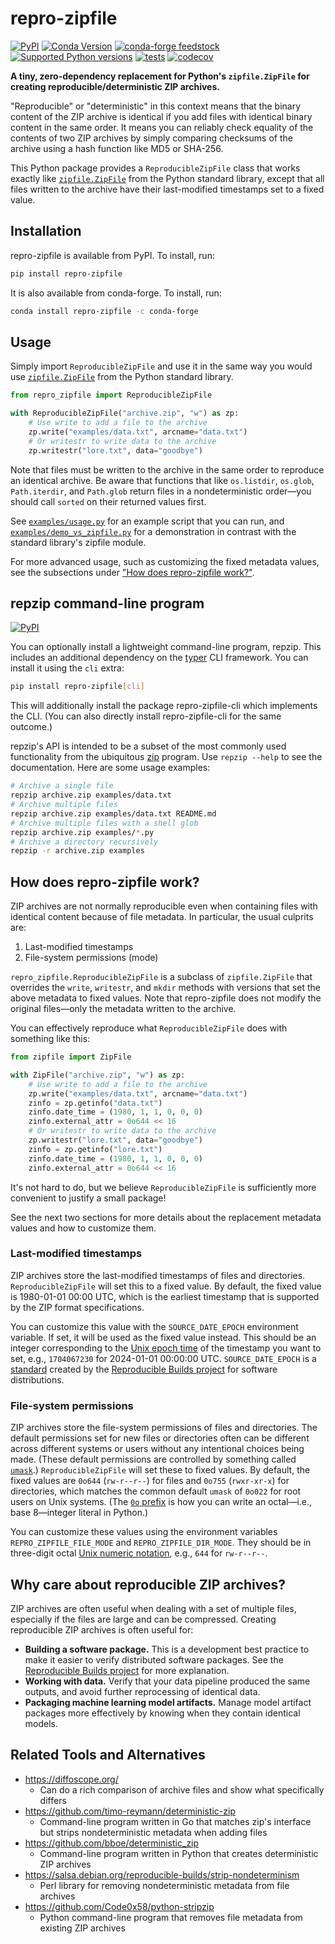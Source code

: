 # repro-zipfile

[![PyPI](https://img.shields.io/pypi/v/repro-zipfile.svg)](https://pypi.org/project/repro-zipfile/)
[![Conda Version](https://img.shields.io/conda/vn/conda-forge/repro-zipfile.svg)](https://anaconda.org/conda-forge/repro-zipfile)
[![conda-forge feedstock](https://img.shields.io/badge/conda--forge-feedstock-yellowgreen)](https://github.com/conda-forge/repro-zipfile-feedstock)
[![Supported Python versions](https://img.shields.io/pypi/pyversions/repro-zipfile)](https://pypi.org/project/repro-zipfile/)
[![tests](https://github.com/drivendataorg/repro-zipfile/actions/workflows/tests.yml/badge.svg?branch=main)](https://github.com/drivendataorg/repro-zipfile/actions/workflows/tests.yml?query=branch%3Amain)
[![codecov](https://codecov.io/gh/drivendataorg/repro-zipfile/branch/main/graph/badge.svg)](https://codecov.io/gh/drivendataorg/repro-zipfile)

**A tiny, zero-dependency replacement for Python's `zipfile.ZipFile` for creating reproducible/deterministic ZIP archives.**

"Reproducible" or "deterministic" in this context means that the binary content of the ZIP archive is identical if you add files with identical binary content in the same order. It means you can reliably check equality of the contents of two ZIP archives by simply comparing checksums of the archive using a hash function like MD5 or SHA-256.

This Python package provides a `ReproducibleZipFile` class that works exactly like [`zipfile.ZipFile`](https://docs.python.org/3/library/zipfile.html#zipfile-objects) from the Python standard library, except that all files written to the archive have their last-modified timestamps set to a fixed value.

## Installation

repro-zipfile is available from PyPI. To install, run:

```bash
pip install repro-zipfile
```

It is also available from conda-forge. To install, run:

```bash
conda install repro-zipfile -c conda-forge
```

## Usage

Simply import `ReproducibleZipFile` and use it in the same way you would use [`zipfile.ZipFile`](https://docs.python.org/3/library/zipfile.html#zipfile-objects) from the Python standard library.

```python
from repro_zipfile import ReproducibleZipFile

with ReproducibleZipFile("archive.zip", "w") as zp:
    # Use write to add a file to the archive
    zp.write("examples/data.txt", arcname="data.txt")
    # Or writestr to write data to the archive
    zp.writestr("lore.txt", data="goodbye")
```

Note that files must be written to the archive in the same order to reproduce an identical archive. Be aware that functions that like `os.listdir`, `os.glob`, `Path.iterdir`, and `Path.glob` return files in a nondeterministic order—you should call `sorted` on their returned values first.

See [`examples/usage.py`](./examples/usage.py) for an example script that you can run, and [`examples/demo_vs_zipfile.py`](./examples/demo_vs_zipfile.py) for a demonstration in contrast with the standard library's zipfile module.

For more advanced usage, such as customizing the fixed metadata values, see the subsections under ["How does repro-zipfile work?"](#how-does-repro-zipfile-work).

## repzip command-line program

[![PyPI](https://img.shields.io/pypi/v/repro-zipfile-cli.svg)](https://pypi.org/project/repro-zipfile-cli/)

You can optionally install a lightweight command-line program, repzip. This includes an additional dependency on the [typer](https://typer.tiangolo.com/) CLI framework. You can install it using the `cli` extra:

```bash
pip install repro-zipfile[cli]
```

This will additionally install the package repro-zipfile-cli which implements the CLI. (You can also directly install repro-zipfile-cli for the same outcome.)

repzip's API is intended to be a subset of the most commonly used functionality from the ubiquitous [zip](https://linux.die.net/man/1/zip) program. Use `repzip --help` to see the documentation. Here are some usage examples:

```bash
# Archive a single file
repzip archive.zip examples/data.txt
# Archive multiple files
repzip archive.zip examples/data.txt README.md
# Archive multiple files with a shell glob
repzip archive.zip examples/*.py
# Archive a directory recursively
repzip -r archive.zip examples
```

## How does repro-zipfile work?

ZIP archives are not normally reproducible even when containing files with identical content because of file metadata. In particular, the usual culprits are:

1. Last-modified timestamps
2. File-system permissions (mode)

`repro_zipfile.ReproducibleZipFile` is a subclass of `zipfile.ZipFile` that overrides the `write`, `writestr`, and `mkdir` methods with versions that set the above metadata to fixed values. Note that repro-zipfile does not modify the original files—only the metadata written to the archive.

You can effectively reproduce what `ReproducibleZipFile` does with something like this:

```python
from zipfile import ZipFile

with ZipFile("archive.zip", "w") as zp:
    # Use write to add a file to the archive
    zp.write("examples/data.txt", arcname="data.txt")
    zinfo = zp.getinfo("data.txt")
    zinfo.date_time = (1980, 1, 1, 0, 0, 0)
    zinfo.external_attr = 0o644 << 16
    # Or writestr to write data to the archive
    zp.writestr("lore.txt", data="goodbye")
    zinfo = zp.getinfo("lore.txt")
    zinfo.date_time = (1980, 1, 1, 0, 0, 0)
    zinfo.external_attr = 0o644 << 16
```

It's not hard to do, but we believe `ReproducibleZipFile` is sufficiently more convenient to justify a small package!

See the next two sections for more details about the replacement metadata values and how to customize them.

### Last-modified timestamps

ZIP archives store the last-modified timestamps of files and directories. `ReproducibleZipFile` will set this to a fixed value. By default, the fixed value is 1980-01-01 00:00 UTC, which is the earliest timestamp that is supported by the ZIP format specifications.

You can customize this value with the `SOURCE_DATE_EPOCH` environment variable. If set, it will be used as the fixed value instead. This should be an integer corresponding to the [Unix epoch time](https://en.wikipedia.org/wiki/Unix_time) of the timestamp you want to set, e.g., `1704067230` for 2024-01-01 00:00:00 UTC. `SOURCE_DATE_EPOCH` is a [standard](https://reproducible-builds.org/docs/source-date-epoch/) created by the [Reproducible Builds project](https://reproducible-builds.org/) for software distributions.

### File-system permissions

ZIP archives store the file-system permissions of files and directories. The default permissions set for new files or directories often can be different across different systems or users without any intentional choices being made. (These default permissions are controlled by something called [`umask`](https://en.wikipedia.org/wiki/Umask).) `ReproducibleZipFile` will set these to fixed values. By default, the fixed values are `0o644` (`rw-r--r--`) for files and `0o755` (`rwxr-xr-x`) for directories, which matches the common default `umask` of `0o022` for root users on Unix systems. (The [`0o` prefix](https://docs.python.org/3/reference/lexical_analysis.html#integers) is how you can write an octal—i.e., base 8—integer literal in Python.)

You can customize these values using the environment variables `REPRO_ZIPFILE_FILE_MODE` and `REPRO_ZIPFILE_DIR_MODE`. They should be in three-digit octal [Unix numeric notation](https://en.wikipedia.org/wiki/File-system_permissions#Numeric_notation), e.g., `644` for `rw-r--r--`.

## Why care about reproducible ZIP archives?

ZIP archives are often useful when dealing with a set of multiple files, especially if the files are large and can be compressed. Creating reproducible ZIP archives is often useful for:

- **Building a software package.** This is a development best practice to make it easier to verify distributed software packages. See the [Reproducible Builds project](https://reproducible-builds.org/) for more explanation.
- **Working with data.** Verify that your data pipeline produced the same outputs, and avoid further reprocessing of identical data.
- **Packaging machine learning model artifacts.** Manage model artifact packages more effectively by knowing when they contain identical models.

## Related Tools and Alternatives

- https://diffoscope.org/
    - Can do a rich comparison of archive files and show what specifically differs
- https://github.com/timo-reymann/deterministic-zip
    - Command-line program written in Go that matches zip's interface but strips nondeterministic metadata when adding files
- https://github.com/bboe/deterministic_zip
    - Command-line program written in Python that creates deterministic ZIP archives
- https://salsa.debian.org/reproducible-builds/strip-nondeterminism
    - Perl library for removing nondeterministic metadata from file archives
- https://github.com/Code0x58/python-stripzip
    - Python command-line program that removes file metadata from existing ZIP archives
